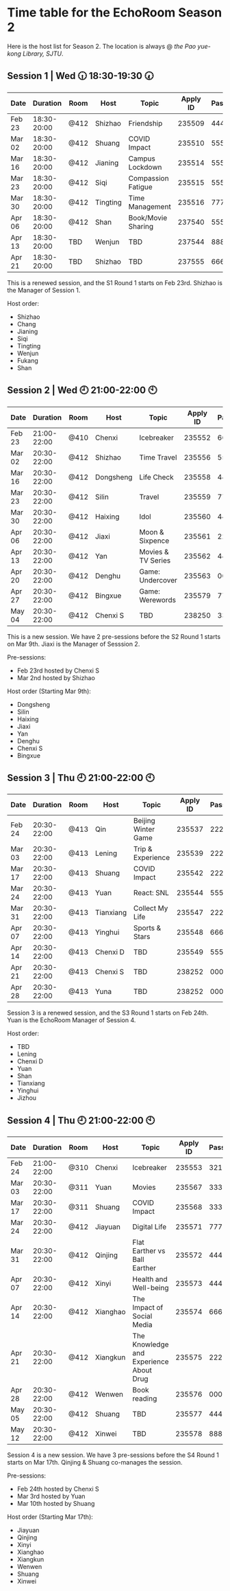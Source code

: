# Time table for the EchoRoom Season 2

Here is the host list for Season 2. The location is always @ *the Pao yue-kong Library, SJTU*.

## Session 1 | Wed :clock630: 18:30-19:30 :clock730:

| Date     | Duration    | Room | Host     | Topic              | Apply ID | Password |
|----------|-------------|------|----------|--------------------|----------|----------|
| Feb   23 | 18:30-20:00 | @412 | Shizhao  | Friendship         | 235509   | 444444   |
| Mar   02 | 18:30-20:00 | @412 | Shuang   | COVID Impact       | 235510   | 555555   |
| Mar   16 | 18:30-20:00 | @412 | Jianing  | Campus Lockdown    | 235514   | 555555   |
| Mar   23 | 18:30-20:00 | @412 | Siqi     | Compassion Fatigue | 235515   | 555555   |
| Mar   30 | 18:30-20:00 | @412 | Tingting | Time Management    | 235516   | 777777   |
| Apr   06 | 18:30-20:00 | @412 | Shan     | Book/Movie Sharing | 237540   | 555555   |
| Apr   13 | 18:30-20:00 | TBD  | Wenjun   | TBD                | 237544   | 888888   |
| Apr   21 | 18:30-20:00 | TBD  | Shizhao  | TBD                | 237555   | 666666   |

This is a renewed session, and the S1 Round 1 starts on Feb 23rd. Shizhao is the Manager of Session 1.

Host order:
* Shizhao
* Chang
* Jianing
* Siqi
* Tingting
* Wenjun
* Fukang
* Shan

## Session 2 | Wed :clock9: 21:00-22:00 :clock10:

| Date    | Duration    | Room | Host      | Topic              | Apply ID | Password |
|---------|-------------|------|-----------|--------------------|----------|----------|
| Feb 23  | 21:00-22:00 | @410 | Chenxi    | Icebreaker         |   235552 |   665165 |
| Mar 02  | 20:30-22:00 | @412 | Shizhao   | Time Travel        |   235556 |   553654 |
| Mar 16  | 20:30-22:00 | @412 | Dongsheng | Life Check         |   235558 |   444444 |
| Mar 23  | 20:30-22:00 | @412 | Silin     | Travel             |   235559 |   777777 |
| Mar 30  | 20:30-22:00 | @412 | Haixing   | Idol               |   235560 |   444444 |
| Apr 06  | 20:30-22:00 | @412 | Jiaxi     | Moon & Sixpence    |   235561 |   222222 |
| Apr 13  | 20:30-22:00 | @412 | Yan       | Movies & TV Series |   235562 |   444444 |
| Apr 20  | 20:30-22:00 | @412 | Denghu    | Game: Undercover   |   235563 |   000000 |
| Apr 27  | 20:30-22:00 | @412 | Bingxue   | Game: Werewords    |   235579 |   777777 |
| May 04  | 20:30-22:00 | @412 | Chenxi S  | TBD                |   238250 |   333333 |

This is a new session. We have 2 pre-sessions before the S2 Round 1 starts on Mar 9th. Jiaxi is the Manager of Sesssion 2.

Pre-sessions:
* Feb 23rd hosted by Chenxi S
* Mar 2nd hosted by Shizhao

Host order (Starting Mar 9th):
* Dongsheng
* Silin
* Haixing
* Jiaxi
* Yan
* Denghu
* Chenxi S
* Bingxue

## Session 3 | Thu :clock9: 21:00-22:00 :clock10:

| Date   | Duration    | Room | Host      | Topic               | Apply ID | Password |
|--------|-------------|------|-----------|---------------------|----------|----------|
| Feb 24 | 20:30-22:00 | @413 | Qin       | Beijing Winter Game | 235537   |   222222 |
| Mar 03 | 20:30-22:00 | @413 | Lening    | Trip & Experience   | 235539   |   222222 |
| Mar 17 | 20:30-22:00 | @413 | Shuang    | COVID Impact        | 235542   |   222222 |
| Mar 24 | 20:30-22:00 | @413 | Yuan      | React: SNL          | 235544   |   555555 |
| Mar 31 | 20:30-22:00 | @413 | Tianxiang | Collect My Life     | 235547   |   222222 |
| Apr 07 | 20:30-22:00 | @413 | Yinghui   | Sports & Stars      | 235548   |   666666 |
| Apr 14 | 20:30-22:00 | @413 | Chenxi D  | TBD                 | 235549   |   555555 |
| Apr 21 | 20:30-22:00 | @413 | Chenxi S  | TBD                 | 238252   |   000000 |
| Apr 28 | 20:30-22:00 | @413 | Yuna      | TBD                 | 238252   |   000000 |

Session 3 is a renewed session, and the S3 Round 1 starts on Feb 24th. Yuan is the EchoRoom Manager of Session 4.

Host order:
* TBD
* Lening
* Chenxi D
* Yuan
* Shan
* Tianxiang
* Yinghui
* Jizhou

## Session 4 | Thu :clock9: 21:00-22:00 :clock10:

| Date     | Duration    | Room | Host     | Topic                        | Apply ID | Password |
|----------|-------------|------|----------|------------------------------|----------|----------|
| Feb   24 | 21:00-22:00 | @310 | Chenxi   | Icebreaker                   |   235553 |   321321 |
| Mar   03 | 20:30-22:00 | @311 | Yuan     | Movies                       |   235567 |   333333 |
| Mar   17 | 20:30-22:00 | @311 | Shuang   | COVID Impact                 |   235568 |   333333 |
| Mar   24 | 20:30-22:00 | @412 | Jiayuan  | Digital Life                 |   235571 |   777777 |
| Mar   31 | 20:30-22:00 | @412 | Qinjing  | Flat Earther vs Ball Earther |   235572 |   444444 |
| Apr   07 | 20:30-22:00 | @412 | Xinyi    | Health and Well-being        |   235573 |   444444 |
| Apr   14 | 20:30-22:00 | @412 | Xianghao | The Impact of Social Media   |   235574 |   666666 |
| Apr   21 | 20:30-22:00 | @412 | Xiangkun | The Knowledge and Experience About Drug |   235575 |   222222 |
| Apr   28 | 20:30-22:00 | @412 | Wenwen   | Book reading                 |   235576 |   000000 |
| May   05 | 20:30-22:00 | @412 | Shuang   | TBD                          |   235577 |   444444 |
| May   12 | 20:30-22:00 | @412 | Xinwei   | TBD                          |   235578 |   888888 |

Session 4 is a new session. We have 3 pre-sessions before the S4 Round 1 starts on Mar 17th. Qinjing & Shuang co-manages the session.

Pre-sessions:
* Feb 24th hosted by Chenxi S
* Mar 3rd hosted by Yuan
* Mar 10th hosted by Shuang

Host order (Starting Mar 17th):
* Jiayuan
* Qinjing
* Xinyi
* Xianghao
* Xiangkun
* Wenwen
* Shuang
* Xinwei

